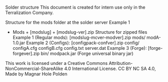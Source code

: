 Solder structure
This document is created for intern use only in the Terralization Company.

Structure for the mods folder at the solder server
Example 1
+ Mods
            + [modslug]
                        + [modslug-ver].zip
Structure for zipped files
Example 1 (Regular mods):
    [modslug-mcver-modver].zip
        mods/
            modA-1.0.jar
Example 2 (Configs):
    [configpack-confver].zip
        config/
            configA.cfg
            configB.cfg
            config.txt
        server.dat
Example 3 (Forge):
    [forge-forgever].zip
        bin/
            modpack.jar (Forge universal binary jar)


This work is licensed under a Creative Commons Attribution-NonCommercial-ShareAlike 4.0 International License. 
CC BY NC SA 4.0, Made by Magnar Hole Polden
